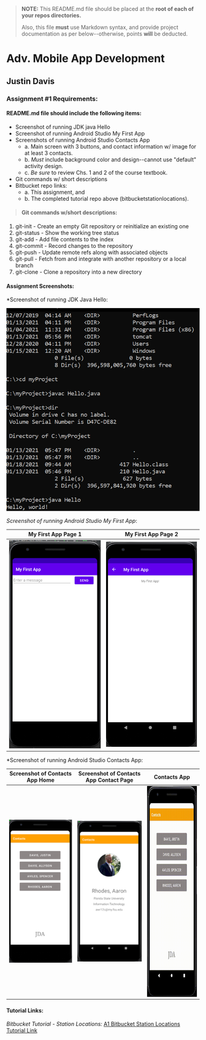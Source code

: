 > **NOTE:** This README.md file should be placed at the **root of each of your repos directories.**
>
>Also, this file **must** use Markdown syntax, and provide project documentation as per below--otherwise, points **will** be deducted.
>

# Adv. Mobile App Development

## Justin Davis

### Assignment #1 Requirements:

#### README.md file should include the following items:

* Screenshot of running JDK java Hello
* Screenshot of running Android Studio My First App
* Screenshots of running Android Studio Contacts App
    * a. Main screen with 3 buttons, and contact information w/ image for at least 3 contacts.
    * b. *Must* include background color and design--cannot use "default" activity design.
    * c. *Be sure* to review Chs. 1 and 2 of the course textbook.
* Git commands w/ short descriptions
* Bitbucket repo links:
    * a. This assignment, and
    * b. The completed tutorial repo above (bitbucketstationlocations).

[comment]: <> (> This is a blockquote.)
> 
[comment]: <> (> This is the second paragraph in the blockquote.)
>
> #### Git commands w/short descriptions:

1. git-init - Create an empty Git repository or reinitialize an existing one
2. git-status - Show the working tree status
3. git-add - Add file contents to the index
4. git-commit - Record changes to the repository
5. git-push - Update remote refs along with associated objects
6. git-pull - Fetch from and integrate with another repository or a local branch
7. git-clone - Clone a repository into a new directory

#### Assignment Screenshots:

*Screenshot of running JDK Java Hello:

![JDK Java Hello Screenshot](img/java_hello_screenshot.png)

*Screenshot of running Android Studio My First App*:

My First App Page 1             |  My First App Page 2
:-------------------------:|:-------------------------:
![My First App Screenshot](img/myfirstapp_p1.png)  |  ![My First App Screenshot](img/myfirstapp_p2.png) 

*Screenshot of running Android Studio Contacts App:

Screenshot of Contacts App Home             |  Screenshot of Contacts App Contact Page             | Contacts App
:-------------------------:|:-------------------------:|:------------------------------------------------:
![My First App Screenshot](img/contacts_p1.png)  |  ![My First App Screenshot](img/contacts_p2.png)  | <img src="img/Android.gif" width="300" height="550" />

#### Tutorial Links:

*Bitbucket Tutorial - Station Locations:*
[A1 Bitbucket Station Locations Tutorial Link](https://bitbucket.org/jd19z/bitbucketstationlocations/ "Bitbucket Station Locations")
